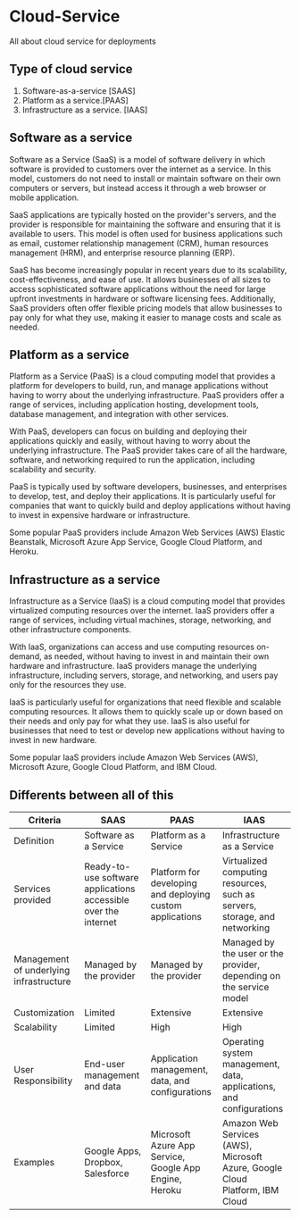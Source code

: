 # Cloud-Service
All about cloud service for deployments 

## Type of cloud service 
1. Software-as-a-service [SAAS]
2. Platform as a service.[PAAS]
3. Infrastructure as a service. [IAAS]

## Software as a service 
Software as a Service (SaaS) is a model of software delivery in which software is provided to customers over the internet as a service. In this model, customers do not need to install or maintain software on their own computers or servers, but instead access it through a web browser or mobile application.

SaaS applications are typically hosted on the provider's servers, and the provider is responsible for maintaining the software and ensuring that it is available to users. This model is often used for business applications such as email, customer relationship management (CRM), human resources management (HRM), and enterprise resource planning (ERP).

SaaS has become increasingly popular in recent years due to its scalability, cost-effectiveness, and ease of use. It allows businesses of all sizes to access sophisticated software applications without the need for large upfront investments in hardware or software licensing fees. Additionally, SaaS providers often offer flexible pricing models that allow businesses to pay only for what they use, making it easier to manage costs and scale as needed.

## Platform as a service 
Platform as a Service (PaaS) is a cloud computing model that provides a platform for developers to build, run, and manage applications without having to worry about the underlying infrastructure. PaaS providers offer a range of services, including application hosting, development tools, database management, and integration with other services.

With PaaS, developers can focus on building and deploying their applications quickly and easily, without having to worry about the underlying infrastructure. The PaaS provider takes care of all the hardware, software, and networking required to run the application, including scalability and security.

PaaS is typically used by software developers, businesses, and enterprises to develop, test, and deploy their applications. It is particularly useful for companies that want to quickly build and deploy applications without having to invest in expensive hardware or infrastructure.

Some popular PaaS providers include Amazon Web Services (AWS) Elastic Beanstalk, Microsoft Azure App Service, Google Cloud Platform, and Heroku.

## Infrastructure as a service
Infrastructure as a Service (IaaS) is a cloud computing model that provides virtualized computing resources over the internet. IaaS providers offer a range of services, including virtual machines, storage, networking, and other infrastructure components.

With IaaS, organizations can access and use computing resources on-demand, as needed, without having to invest in and maintain their own hardware and infrastructure. IaaS providers manage the underlying infrastructure, including servers, storage, and networking, and users pay only for the resources they use.

IaaS is particularly useful for organizations that need flexible and scalable computing resources. It allows them to quickly scale up or down based on their needs and only pay for what they use. IaaS is also useful for businesses that need to test or develop new applications without having to invest in new hardware.

Some popular IaaS providers include Amazon Web Services (AWS), Microsoft Azure, Google Cloud Platform, and IBM Cloud.

## Differents between all of this 


| Criteria | SAAS | PAAS | IAAS |
| --- | --- | --- | --- |
| Definition |	Software as a Service |	Platform as a Service |	Infrastructure as a Service |
| Services provided |	Ready-to-use software applications accessible over the internet |	Platform for developing and deploying custom applications |	Virtualized computing resources, such as servers, storage, and networking |
| Management of underlying infrastructure	| Managed by the provider |	Managed by the provider |	Managed by the user or the provider, depending on the service model |
| Customization |	Limited	| Extensive |	Extensive |
| Scalability |	Limited |	High |	High |
User Responsibility |	End-user management and data |	Application management, data, and configurations |	Operating system management, data, applications, and configurations |
Examples |	Google Apps, Dropbox, Salesforce |	Microsoft Azure App Service, Google App Engine, Heroku |	Amazon Web Services (AWS), Microsoft Azure, Google Cloud Platform, IBM Cloud |
